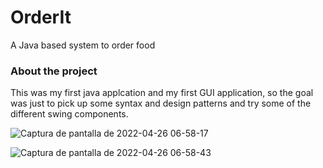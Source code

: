 # OrderIt
A Java based system to order food

### About the project

This was my first java applcation and my first GUI application, so the goal was just to pick up some syntax and design patterns and try some of the different swing components.

![Captura de pantalla de 2022-04-26 06-58-17](https://user-images.githubusercontent.com/76665262/165275187-26290110-c7aa-4b12-803d-6877b6ebd879.png)

![Captura de pantalla de 2022-04-26 06-58-43](https://user-images.githubusercontent.com/76665262/165275400-56ff77db-bdba-48c1-b31b-c4c7b3b792b1.png)
